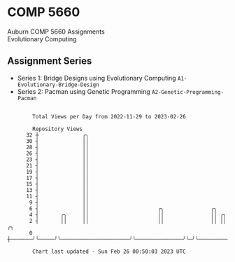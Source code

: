 # COMP 5660
Auburn COMP 5660 Assignments  
Evolutionary Computing

## Assignment Series
- Series 1: Bridge Designs using Evolutionary Computing `A1-Evolutionary-Bridge-Design`
- Series 2: Pacman using Genetic Programming `A2-Genetic-Programming-Pacman`

```

        Total Views per Day from 2022-11-29 to 2023-02-26

        Repository Views
      32 ┼              ╭╮
      30 ┤              ││
      28 ┤              ││
      26 ┤              ││
      23 ┤              ││
      21 ┤              ││
      19 ┤              ││
      17 ┤              ││
      15 ┤              ││
      13 ┤              ││
      11 ┤              ││
       9 ┤              ││
       6 ┤              ││                      ╭╮               ╭╮
       4 ┤       ╭╮     ││                      ││               ││ ╭╮
       2 ┤       ││     ││                      ││               ││ ││            ╭╮
       0 ┼───────╯╰─────╯╰──────────────────────╯╰───────────────╯╰─╯╰────────────╯╰───────────────

        Chart last updated - Sun Feb 26 00:50:03 2023 UTC
        
```
